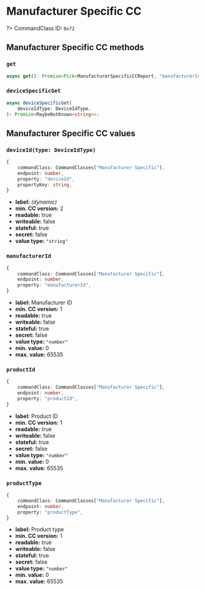 # Manufacturer Specific CC

?> CommandClass ID: `0x72`

## Manufacturer Specific CC methods

### `get`

```ts
async get(): Promise<Pick<ManufacturerSpecificCCReport, "manufacturerId" | "productType" | "productId"> | undefined>;
```

### `deviceSpecificGet`

```ts
async deviceSpecificGet(
	deviceIdType: DeviceIdType,
): Promise<MaybeNotKnown<string>>;
```

## Manufacturer Specific CC values

### `deviceId(type: DeviceIdType)`

```ts
{
	commandClass: CommandClasses["Manufacturer Specific"],
	endpoint: number,
	property: "deviceId",
	propertyKey: string,
}
```

- **label:** _(dynamic)_
- **min. CC version:** 2
- **readable:** true
- **writeable:** false
- **stateful:** true
- **secret:** false
- **value type:** `"string"`

### `manufacturerId`

```ts
{
	commandClass: CommandClasses["Manufacturer Specific"],
	endpoint: number,
	property: "manufacturerId",
}
```

- **label:** Manufacturer ID
- **min. CC version:** 1
- **readable:** true
- **writeable:** false
- **stateful:** true
- **secret:** false
- **value type:** `"number"`
- **min. value:** 0
- **max. value:** 65535

### `productId`

```ts
{
	commandClass: CommandClasses["Manufacturer Specific"],
	endpoint: number,
	property: "productId",
}
```

- **label:** Product ID
- **min. CC version:** 1
- **readable:** true
- **writeable:** false
- **stateful:** true
- **secret:** false
- **value type:** `"number"`
- **min. value:** 0
- **max. value:** 65535

### `productType`

```ts
{
	commandClass: CommandClasses["Manufacturer Specific"],
	endpoint: number,
	property: "productType",
}
```

- **label:** Product type
- **min. CC version:** 1
- **readable:** true
- **writeable:** false
- **stateful:** true
- **secret:** false
- **value type:** `"number"`
- **min. value:** 0
- **max. value:** 65535
